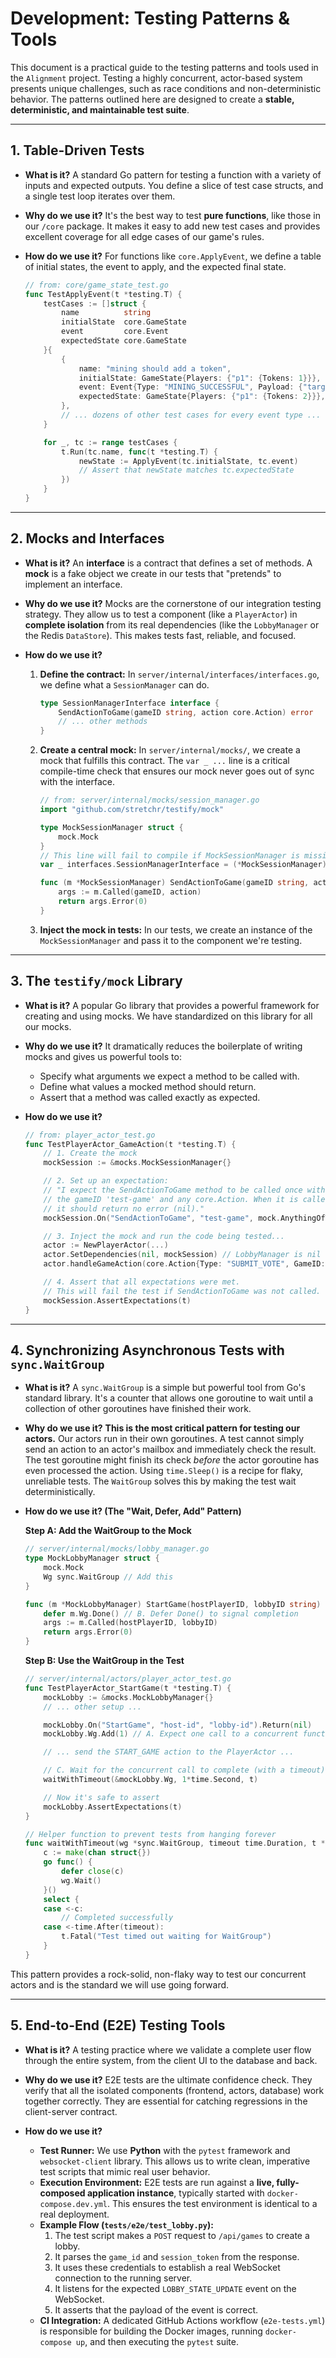 # Development: Testing Patterns & Tools

This document is a practical guide to the testing patterns and tools used in the `Alignment` project. Testing a highly concurrent, actor-based system presents unique challenges, such as race conditions and non-deterministic behavior. The patterns outlined here are designed to create a **stable, deterministic, and maintainable test suite**.

---

## 1. Table-Driven Tests

*   **What is it?** A standard Go pattern for testing a function with a variety of inputs and expected outputs. You define a slice of test case structs, and a single test loop iterates over them.

*   **Why do we use it?** It's the best way to test **pure functions**, like those in our `/core` package. It makes it easy to add new test cases and provides excellent coverage for all edge cases of our game's rules.

*   **How do we use it?** For functions like `core.ApplyEvent`, we define a table of initial states, the event to apply, and the expected final state.

    ```go
    // from: core/game_state_test.go
    func TestApplyEvent(t *testing.T) {
        testCases := []struct {
            name          string
            initialState  core.GameState
            event         core.Event
            expectedState core.GameState
        }{
            {
                name: "mining should add a token",
                initialState: GameState{Players: {"p1": {Tokens: 1}}},
                event: Event{Type: "MINING_SUCCESSFUL", Payload: {"target_id": "p1", "amount": 1}},
                expectedState: GameState{Players: {"p1": {Tokens: 2}}},
            },
            // ... dozens of other test cases for every event type ...
        }

        for _, tc := range testCases {
            t.Run(tc.name, func(t *testing.T) {
                newState := ApplyEvent(tc.initialState, tc.event)
                // Assert that newState matches tc.expectedState
            })
        }
    }
    ```

---

## 2. Mocks and Interfaces

*   **What is it?** An **interface** is a contract that defines a set of methods. A **mock** is a fake object we create in our tests that "pretends" to implement an interface.

*   **Why do we use it?** Mocks are the cornerstone of our integration testing strategy. They allow us to test a component (like a `PlayerActor`) in **complete isolation** from its real dependencies (like the `LobbyManager` or the Redis `DataStore`). This makes tests fast, reliable, and focused.

*   **How do we use it?**
    1.  **Define the contract:** In `server/internal/interfaces/interfaces.go`, we define what a `SessionManager` can do.
        ```go
        type SessionManagerInterface interface {
            SendActionToGame(gameID string, action core.Action) error
            // ... other methods
        }
        ```
    2.  **Create a central mock:** In `server/internal/mocks/`, we create a mock that fulfills this contract. The `var _ ...` line is a critical compile-time check that ensures our mock never goes out of sync with the interface.
        ```go
        // from: server/internal/mocks/session_manager.go
        import "github.com/stretchr/testify/mock"

        type MockSessionManager struct {
            mock.Mock
        }
        // This line will fail to compile if MockSessionManager is missing a method.
        var _ interfaces.SessionManagerInterface = (*MockSessionManager)(nil)

        func (m *MockSessionManager) SendActionToGame(gameID string, action core.Action) error {
            args := m.Called(gameID, action)
            return args.Error(0)
        }
        ```
    3.  **Inject the mock in tests:** In our tests, we create an instance of the `MockSessionManager` and pass it to the component we're testing.

---

## 3. The `testify/mock` Library

*   **What is it?** A popular Go library that provides a powerful framework for creating and using mocks. We have standardized on this library for all our mocks.

*   **Why do we use it?** It dramatically reduces the boilerplate of writing mocks and gives us powerful tools to:
    *   Specify what arguments we expect a method to be called with.
    *   Define what values a mocked method should return.
    *   Assert that a method was called exactly as expected.

*   **How do we use it?**
    ```go
    // from: player_actor_test.go
    func TestPlayerActor_GameAction(t *testing.T) {
        // 1. Create the mock
        mockSession := &mocks.MockSessionManager{}

        // 2. Set up an expectation:
        // "I expect the SendActionToGame method to be called once with
        // the gameID 'test-game' and any core.Action. When it is called,
        // it should return no error (nil)."
        mockSession.On("SendActionToGame", "test-game", mock.AnythingOfType("core.Action")).Return(nil).Once()

        // 3. Inject the mock and run the code being tested...
        actor := NewPlayerActor(...)
        actor.SetDependencies(nil, mockSession) // LobbyManager is nil for this test
        actor.handleGameAction(core.Action{Type: "SUBMIT_VOTE", GameID: "test-game"})

        // 4. Assert that all expectations were met.
        // This will fail the test if SendActionToGame was not called.
        mockSession.AssertExpectations(t)
    }
    ```

---

## 4. Synchronizing Asynchronous Tests with `sync.WaitGroup`

*   **What is it?** A `sync.WaitGroup` is a simple but powerful tool from Go's standard library. It's a counter that allows one goroutine to wait until a collection of other goroutines have finished their work.

*   **Why do we use it?** **This is the most critical pattern for testing our actors.** Our actors run in their own goroutines. A test cannot simply send an action to an actor's mailbox and immediately check the result. The test goroutine might finish its check *before* the actor goroutine has even processed the action. Using `time.Sleep()` is a recipe for flaky, unreliable tests. The `WaitGroup` solves this by making the test wait deterministically.

*   **How do we use it? (The "Wait, Defer, Add" Pattern)**

    **Step A: Add the WaitGroup to the Mock**
    ```go
    // server/internal/mocks/lobby_manager.go
    type MockLobbyManager struct {
        mock.Mock
        Wg sync.WaitGroup // Add this
    }

    func (m *MockLobbyManager) StartGame(hostPlayerID, lobbyID string) error {
        defer m.Wg.Done() // B. Defer Done() to signal completion
        args := m.Called(hostPlayerID, lobbyID)
        return args.Error(0)
    }
    ```

    **Step B: Use the WaitGroup in the Test**
    ```go
    // server/internal/actors/player_actor_test.go
    func TestPlayerActor_StartGame(t *testing.T) {
        mockLobby := &mocks.MockLobbyManager{}
        // ... other setup ...

        mockLobby.On("StartGame", "host-id", "lobby-id").Return(nil)
        mockLobby.Wg.Add(1) // A. Expect one call to a concurrent function

        // ... send the START_GAME action to the PlayerActor ...

        // C. Wait for the concurrent call to complete (with a timeout)
        waitWithTimeout(&mockLobby.Wg, 1*time.Second, t)

        // Now it's safe to assert
        mockLobby.AssertExpectations(t)
    }

    // Helper function to prevent tests from hanging forever
    func waitWithTimeout(wg *sync.WaitGroup, timeout time.Duration, t *testing.T) {
        c := make(chan struct{})
        go func() {
            defer close(c)
            wg.Wait()
        }()
        select {
        case <-c:
            // Completed successfully
        case <-time.After(timeout):
            t.Fatal("Test timed out waiting for WaitGroup")
        }
    }
    ```
This pattern provides a rock-solid, non-flaky way to test our concurrent actors and is the standard we will use going forward.

---

## 5. End-to-End (E2E) Testing Tools

*   **What is it?** A testing practice where we validate a complete user flow through the entire system, from the client UI to the database and back.

*   **Why do we use it?** E2E tests are the ultimate confidence check. They verify that all the isolated components (frontend, actors, database) work together correctly. They are essential for catching regressions in the client-server contract.

*   **How do we use it?**
    *   **Test Runner:** We use **Python** with the `pytest` framework and `websocket-client` library. This allows us to write clean, imperative test scripts that mimic real user behavior.
    *   **Execution Environment:** E2E tests are run against a **live, fully-composed application instance**, typically started with `docker-compose.dev.yml`. This ensures the test environment is identical to a real deployment.
    *   **Example Flow (`tests/e2e/test_lobby.py`):**
        1.  The test script makes a `POST` request to `/api/games` to create a lobby.
        2.  It parses the `game_id` and `session_token` from the response.
        3.  It uses these credentials to establish a real WebSocket connection to the running server.
        4.  It listens for the expected `LOBBY_STATE_UPDATE` event on the WebSocket.
        5.  It asserts that the payload of the event is correct.
    *   **CI Integration:** A dedicated GitHub Actions workflow (`e2e-tests.yml`) is responsible for building the Docker images, running `docker-compose up`, and then executing the `pytest` suite.